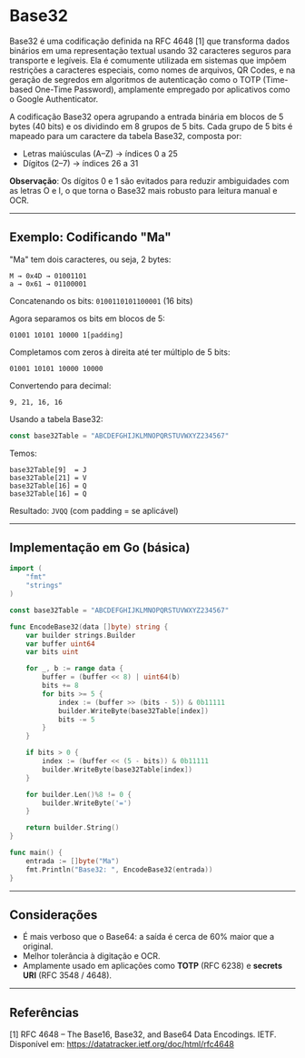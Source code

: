 # Base32

Base32 é uma codificação definida na RFC 4648 [1] que transforma dados binários em uma representação textual usando 32 caracteres seguros para transporte e legíveis. Ela é comumente utilizada em sistemas que impõem restrições a caracteres especiais, como nomes de arquivos, QR Codes, e na geração de segredos em algoritmos de autenticação como o TOTP (Time-based One-Time Password), amplamente empregado por aplicativos como o Google Authenticator.

A codificação Base32 opera agrupando a entrada binária em blocos de 5 bytes (40 bits) e os dividindo em 8 grupos de 5 bits. Cada grupo de 5 bits é mapeado para um caractere da tabela Base32, composta por:

- Letras maiúsculas (A–Z) → índices 0 a 25
- Dígitos (2–7) → índices 26 a 31

**Observação**: Os dígitos 0 e 1 são evitados para reduzir ambiguidades com as letras O e I, o que torna o Base32 mais robusto para leitura manual e OCR.

---

## Exemplo: Codificando "Ma"

"Ma" tem dois caracteres, ou seja, 2 bytes:

```
M → 0x4D → 01001101
a → 0x61 → 01100001
```

Concatenando os bits: `0100110101100001` (16 bits)

Agora separamos os bits em blocos de 5:

```
01001 10101 10000 1[padding]
```

Completamos com zeros à direita até ter múltiplo de 5 bits:

```
01001 10101 10000 10000
```

Convertendo para decimal:

```
9, 21, 16, 16
```

Usando a tabela Base32:

```go
const base32Table = "ABCDEFGHIJKLMNOPQRSTUVWXYZ234567"
```

Temos:
```
base32Table[9]  = J
base32Table[21] = V
base32Table[16] = Q
base32Table[16] = Q
```

Resultado: `JVQQ` (com padding = se aplicável)

---

## Implementação em Go (básica)

```go
import (
	"fmt"
	"strings"
)

const base32Table = "ABCDEFGHIJKLMNOPQRSTUVWXYZ234567"

func EncodeBase32(data []byte) string {
	var builder strings.Builder
	var buffer uint64
	var bits uint

	for _, b := range data {
		buffer = (buffer << 8) | uint64(b)
		bits += 8
		for bits >= 5 {
			index := (buffer >> (bits - 5)) & 0b11111
			builder.WriteByte(base32Table[index])
			bits -= 5
		}
	}

	if bits > 0 {
		index := (buffer << (5 - bits)) & 0b11111
		builder.WriteByte(base32Table[index])
	}

	for builder.Len()%8 != 0 {
		builder.WriteByte('=')
	}

	return builder.String()
}

func main() {
	entrada := []byte("Ma")
	fmt.Println("Base32: ", EncodeBase32(entrada))
}
```

---

## Considerações

- É mais verboso que o Base64: a saída é cerca de 60% maior que a original.
- Melhor tolerância à digitação e OCR.
- Amplamente usado em aplicações como **TOTP** (RFC 6238) e **secrets URI** (RFC 3548 / 4648).

---

## Referências

[1] RFC 4648 – The Base16, Base32, and Base64 Data Encodings. IETF. Disponível em: https://datatracker.ietf.org/doc/html/rfc4648

